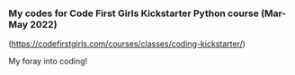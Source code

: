 ### My codes for Code First Girls Kickstarter Python course (Mar-May 2022)
(https://codefirstgirls.com/courses/classes/coding-kickstarter/)

My foray into coding!
